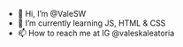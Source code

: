 - 👋 Hi, I’m @ValeSW
- 🌱 I’m currently learning JS, HTML & CSS
- 📫 How to reach me at IG @valeskaleatoria

<!---
ValeSW/ValeSW is a ✨ special ✨ repository because its `README.md` (this file) appears on your GitHub profile.
You can click the Preview link to take a look at your changes.
--->

